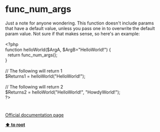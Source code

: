 # func_num_args




<div class="phpcode"><span class="html">
Just a note for anyone wondering. This function doesn&apos;t include params that have a default value, unless you pass one in to overwrite the default param value. Not sure if that makes sense, so here&apos;s an example:
<br>
<br><span class="default">&lt;?php
<br></span><span class="keyword">function </span><span class="default">helloWorld</span><span class="keyword">(</span><span class="default">$ArgA</span><span class="keyword">, </span><span class="default">$ArgB</span><span class="keyword">=</span><span class="string">&quot;HelloWorld!&quot;</span><span class="keyword">) {
<br>&#xA0; return </span><span class="default">func_num_args</span><span class="keyword">();
<br>}
<br>
<br></span><span class="comment">// The following will return 1
<br></span><span class="default">$Returns1 </span><span class="keyword">= </span><span class="default">helloWorld</span><span class="keyword">(</span><span class="string">&quot;HelloWorld!&quot;</span><span class="keyword">);
<br>
<br></span><span class="comment">// The following will return 2
<br></span><span class="default">$Returns2 </span><span class="keyword">= </span><span class="default">helloWorld</span><span class="keyword">(</span><span class="string">&quot;HelloWorld!&quot;</span><span class="keyword">, </span><span class="string">&quot;HowdyWorld!&quot;</span><span class="keyword">);
<br></span><span class="default">?&gt;</span>
</span>
</div>
  

#

[Official documentation page](https://www.php.net/manual/en/function.func-num-args.php)

**[⬆ to root](/)**